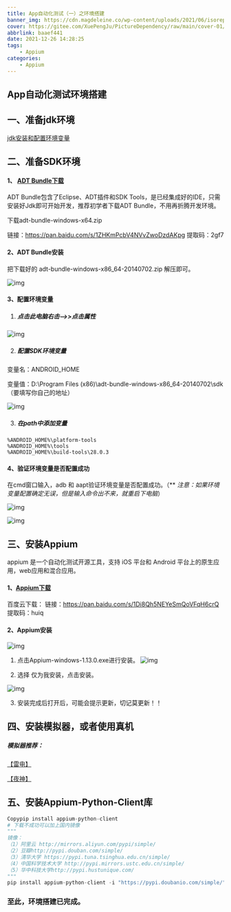 ```yaml
---
title: App自动化测试（一）之环境搭建
banner_img: https://cdn.magdeleine.co/wp-content/uploads/2021/06/isorepublic-coffee-thanks-1-1400x933.jpg
cover: https://gitee.com/XuePengJu/PictureDependency/raw/main/cover-01/3.png
abbrlink: baaef441
date: 2021-12-26 14:28:25
tags:
	- Appium
categories:
	- Appium
---
```


## App自动化测试环境搭建

## 一、准备jdk环境

[jdk安装和配置环境变量](http://mypeng.site/post/54eecc7d.html)

## 二、准备SDK环境

#### 1、 [ADT Bundle下载](https://www.androiddevtools.cn/)

ADT Bundle包含了Eclipse、ADT插件和SDK Tools，是已经集成好的IDE，只需安装好Jdk即可开始开发，推荐初学者下载ADT Bundle，不用再折腾开发环境。

下载adt-bundle-windows-x64.zip

链接：https://pan.baidu.com/s/1ZHKmPcbV4NVvZwoDzdAKpg
提取码：2gf7

#### 2、ADT Bundle安装

把下载好的 adt-bundle-windows-x86_64-20140702.zip 解压即可。

 ![img](/img/environment/1895590-20200229210636360-1610818154.png)  

#### 3、配置环境变量

1. ##### 点击此电脑右击-->>点击属性

![img](/img/environment/1895590-20200229210702614-864284209.png)

2. ##### 配置SDK环境变量

变量名：ANDROID_HOME

变量值：D:\Program Files (x86)\adt-bundle-windows-x86_64-20140702\sdk（要填写你自己的地址）

![img](/img/environment/1895590-20200229210742813-1698355068.png)

3. ##### 在path中添加变量

```
%ANDROID_HOME%\platform-tools
%ANDROID_HOME%\tools
%ANDROID_HOME%\build-tools\28.0.3
```
#### 4、验证环境变量是否配置成功

在cmd窗口输入，adb 和 aapt验证环境变量是否配置成功。（** *注意：如果环境变量配置确定无误，但是输入命令出不来，就重启下电脑*）

![img](/img/environment/1895590-20200229210909009-805568491.png)

![img](/img/environment/1895590-20200229210835166-2050290710.png)

## 三、安装Appium
appium 是一个自动化测试开源工具，支持 iOS 平台和 Android 平台上的原生应用，web应用和混合应用。

#### 1、[Appium下载](https://github.com/appium/appium-desktop/releases/tag/v1.13.0)

百度云下载：
链接：https://pan.baidu.com/s/1Di8Qh5NEYeSmQoVFqH6crQ
提取码：huiq

#### 2、Appium安装

![img](/img/environment/1895590-20200229211000223-187798199.png)

1. 点击Appium-windows-1.13.0.exe进行安装。
   ![img](/img/environment/1895590-20200229211032271-1280305583.png)

2. 选择 仅为我安装，点击安装。

![img](/img/environment/1895590-20200229211014622-396878393.png)

3. 安装完成后打开后，可能会提示更新，切记莫更新！！

## 四、安装模拟器，或者使用真机

##### 模拟器推荐：

 [【雷电】](https://www.ldmnq.com/)

 [【夜神】](https://www.yeshen.com/)

## 五、安装Appium-Python-Client库

```python
Copypip install appium-python-client
# 下载不成功可以加上国内镜像
"""
镜像：
（1）阿里云 http://mirrors.aliyun.com/pypi/simple/
（2）豆瓣http://pypi.douban.com/simple/
（3）清华大学 https://pypi.tuna.tsinghua.edu.cn/simple/
（4）中国科学技术大学 http://pypi.mirrors.ustc.edu.cn/simple/
（5）华中科技大学http://pypi.hustunique.com/
"""
pip install appium-python-client -i "https://pypi.doubanio.com/simple/" 
```

### 至此，环境搭建已完成。